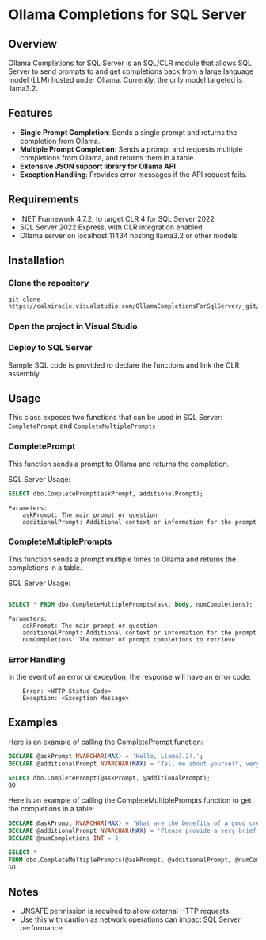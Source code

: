 # Ollama Completions for SQL Server

## Overview

Ollama Completions for SQL Server is an SQL/CLR module that allows SQL Server to send prompts to and
get completions back from a large language model (LLM) hosted under Ollama. Currently, the only model 
targeted is llama3.2.

## Features

- **Single Prompt Completion**: Sends a single prompt and returns the completion from Ollama.
- **Multiple Prompt Completion**: Sends a prompt and requests multiple completions from Ollama, and returns them in a table.
- **Extensive JSON support library for Ollama API**
- **Exception Handling**: Provides error messages if the API request fails.

## Requirements

- .NET Framework 4.7.2, to target CLR 4 for SQL Server 2022
- SQL Server 2022 Express, with CLR integration enabled
- Ollama server on localhost:11434 hosting llama3.2 or other models

## Installation

### Clone the repository

```
git clone https://calmiracle.visualstudio.com/OllamaCompletionsForSqlServer/_git/OllamaCompletionsForSqlServer
```

### Open the project in Visual Studio

### Deploy to SQL Server

Sample SQL code is provided to declare the functions and link the CLR assembly.

## Usage

This class exposes two functions that can be used in SQL Server:
`CompletePrompt` and `CompleteMultiplePrompts`

### CompletePrompt

This function sends a prompt to Ollama and returns the completion.

SQL Server Usage:

```sql
SELECT dbo.CompletePrompt(askPrompt, additionalPrompt);
```

    Parameters:
        askPrompt: The main prompt or question
        additionalPrompt: Additional context or information for the prompt

### CompleteMultiplePrompts

This function sends a prompt multiple times to Ollama and returns the completions in a table.

SQL Server Usage:

```sql

SELECT * FROM dbo.CompleteMultiplePrompts(ask, body, numCompletions);
```

    Parameters:
        askPrompt: The main prompt or question
        additionalPrompt: Additional context or information for the prompt
        numCompletions: The number of prompt completions to retrieve

### Error Handling

In the event of an error or exception, the response will have an error code:

```
    Error: <HTTP Status Code>
    Exception: <Exception Message>
```

## Examples

Here is an example of calling the CompletePrompt function:

```sql
DECLARE @askPrompt NVARCHAR(MAX) = 'Hello, Llama3.2!.';
DECLARE @additionalPrompt NVARCHAR(MAX) = 'Tell me about yourself, very briefly.';

SELECT dbo.CompletePrompt(@askPrompt, @additionalPrompt);
GO
```

Here is an example of calling the CompleteMultiplePrompts function to get the completions in a table:

```sql
DECLARE @askPrompt NVARCHAR(MAX) = 'What are the benefits of a good credit score?';
DECLARE @additionalPrompt NVARCHAR(MAX) = 'Please provide a very brief explanation of 10 words or less.';
DECLARE @numCompletions INT = 3;

SELECT * 
FROM dbo.CompleteMultiplePrompts(@askPrompt, @additionalPrompt, @numCompletions);
GO
```

## Notes

- UNSAFE permission is required to allow external HTTP requests.
- Use this with caution as network operations can impact SQL Server performance.
